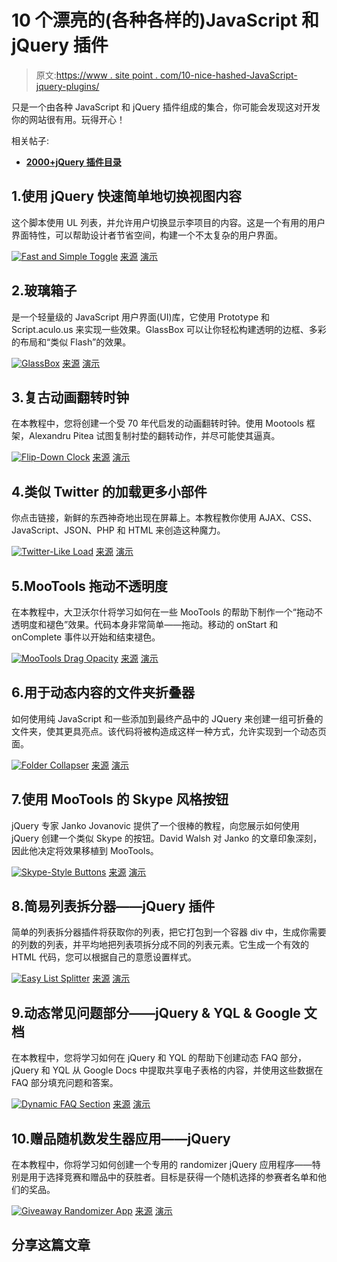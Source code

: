 # 10 个漂亮的(各种各样的)JavaScript 和 jQuery 插件

> 原文:[https://www . site point . com/10-nice-hashed-JavaScript-jquery-plugins/](https://www.sitepoint.com/10-nice-assorted-javascript-jquery-plugins/)

只是一个由各种 JavaScript 和 jQuery 插件组成的集合，你可能会发现这对开发你的网站很有用。玩得开心！

相关帖子:

*   [**2000+jQuery 插件目录**](http://www.jquery4u.com/plugins/)

## 1.使用 jQuery 快速简单地切换视图内容

这个脚本使用 UL 列表，并允许用户切换显示李项目的内容。这是一个有用的用户界面特性，可以帮助设计者节省空间，构建一个不太复杂的用户界面。

 [![Fast and Simple Toggle](../Images/3a2e992920421d82d7299cad4b1c0eec.png)](http://www.queness.com/post/1743/create-a-fast-and-simple-toggle-view-content-with-jquery) 
[来源](http://www.queness.com/post/1743/create-a-fast-and-simple-toggle-view-content-with-jquery)
[演示](http://www.queness.com/resources/html/toggle/index.html)

## 2.玻璃箱子

是一个轻量级的 JavaScript 用户界面(UI)库，它使用 Prototype 和 Script.aculo.us 来实现一些效果。GlassBox 可以让你轻松构建透明的边框、多彩的布局和“类似 Flash”的效果。

 [![GlassBox](../Images/00d7e27cd85f4ac4b6c030a6319ceea2.png)](http://www.glassbox-js.com/) 
[来源](http://www.glassbox-js.com/)
[演示](http://www.glassbox-js.com/#examples)

## 3.复古动画翻转时钟

在本教程中，您将创建一个受 70 年代启发的动画翻转时钟。使用 Mootools 框架，Alexandru Pitea 试图复制衬垫的翻转动作，并尽可能使其逼真。

 [![Flip-Down Clock](../Images/f3f6b231b66511793f4798ec978a0ce1.png)](http://net.tutsplus.com/tutorials/html-css-techniques/learn-how-to-create-a-retro-animated-flip-down-clock/) 
[来源](http://net.tutsplus.com/tutorials/html-css-techniques/learn-how-to-create-a-retro-animated-flip-down-clock/)
[演示](http://d2o0t5hpnwv4c1.cloudfront.net/470_clock/Source/index.html)

## 4.类似 Twitter 的加载更多小部件

你点击链接，新鲜的东西神奇地出现在屏幕上。本教程教你使用 AJAX、CSS、JavaScript、JSON、PHP 和 HTML 来创造这种魔力。

 [![Twitter-Like Load](../Images/4f21c38f71c1f188ac063a5b00882d8e.png)](http://net.tutsplus.com/tutorials/javascript-ajax/create-a-twitter-like-load-more-widget/) 
[来源](http://net.tutsplus.com/tutorials/javascript-ajax/create-a-twitter-like-load-more-widget/)
[演示](http://davidwalsh.name/dw-content/load-more.php)

## 5.MooTools 拖动不透明度

在本教程中，大卫沃尔什将学习如何在一些 MooTools 的帮助下制作一个“拖动不透明度和褪色”效果。代码本身非常简单——拖动。移动的 onStart 和 onComplete 事件以开始和结束褪色。

 [![MooTools Drag Opacity](../Images/a86e9196075bd75cc021b2e08118e051.png)](http://davidwalsh.name/mootools-drag-opacity) 
[来源](http://davidwalsh.name/mootools-drag-opacity)
[演示](http://davidwalsh.name/dw-content/drag-opacity.php)

## 6.用于动态内容的文件夹折叠器

如何使用纯 JavaScript 和一些添加到最终产品中的 JQuery 来创建一组可折叠的文件夹，使其更具亮点。该代码将被构造成这样一种方式，允许实现到一个动态页面。

 [![Folder Collapser](../Images/9f31dfba43a239b42a8ff99a081e559d.png)](http://www.impressivewebs.com/javascript-folder-collapser-for-dynamic-content-tutorial/) 
[来源](http://www.impressivewebs.com/javascript-folder-collapser-for-dynamic-content-tutorial/)
[演示](http://www.impressivewebs.com/demo-files/javascript-folder-collapser-demo.html)

## 7.使用 MooTools 的 Skype 风格按钮

jQuery 专家 Janko Jovanovic 提供了一个很棒的教程，向您展示如何使用 jQuery 创建一个类似 Skype 的按钮。David Walsh 对 Janko 的文章印象深刻，因此他决定将效果移植到 MooTools。

 [![Skype-Style Buttons](../Images/79234b5c1351c4137596c87643cd2e5c.png)](http://davidwalsh.name/skype-mootools) 
[来源](http://davidwalsh.name/skype-mootools)
[演示](http://davidwalsh.name/dw-content/mootools-skype.php)

## 8.简易列表拆分器——jQuery 插件

简单的列表拆分器插件将获取你的列表，把它打包到一个容器 div 中，生成你需要的列数的列表，并平均地把列表项拆分成不同的列表元素。它生成一个有效的 HTML 代码，您可以根据自己的意愿设置样式。

 [![Easy List Splitter](../Images/57082125196b95be7b2db897a2615224.png)](http://www.madeincima.it/en/articles/resources-and-tools/easy-list-splitter-plugin/) 
[来源](http://www.madeincima.it/en/articles/resources-and-tools/easy-list-splitter-plugin/)
[演示](http://www.madeincima.it/download/samples/jquery/easyListSplitter/)

## 9.动态常见问题部分——jQuery & YQL & Google 文档

在本教程中，您将学习如何在 jQuery 和 YQL 的帮助下创建动态 FAQ 部分，jQuery 和 YQL 从 Google Docs 中提取共享电子表格的内容，并使用这些数据在 FAQ 部分填充问题和答案。

 [![Dynamic FAQ Section](../Images/77fdeb3e60dfbaba681d03eb65cb4920.png)](http://tutorialzine.com/2010/08/dynamic-faq-jquery-yql-google-docs/) 
[来源](http://tutorialzine.com/2010/08/dynamic-faq-jquery-yql-google-docs/)
[演示](http://demo.tutorialzine.com/2010/08/dynamic-faq-jquery-yql-google-docs/faq.html)

## 10.赠品随机数发生器应用——jQuery

在本教程中，你将学习如何创建一个专用的 randomizer jQuery 应用程序——特别是用于选择竞赛和赠品中的获胜者。目标是获得一个随机选择的参赛者名单和他们的奖品。

 [![Giveaway Randomizer App ](../Images/eabd0cb9a19160b78fd16a97f0881a58.png)](http://tutorialzine.com/2010/09/giveaway-randomizer-app-jquery/) 
[来源](http://tutorialzine.com/2010/09/giveaway-randomizer-app-jquery/)
[演示](http://demo.tutorialzine.com/2010/09/giveaway-randomizer-app-jquery/randomizer.html)

## 分享这篇文章